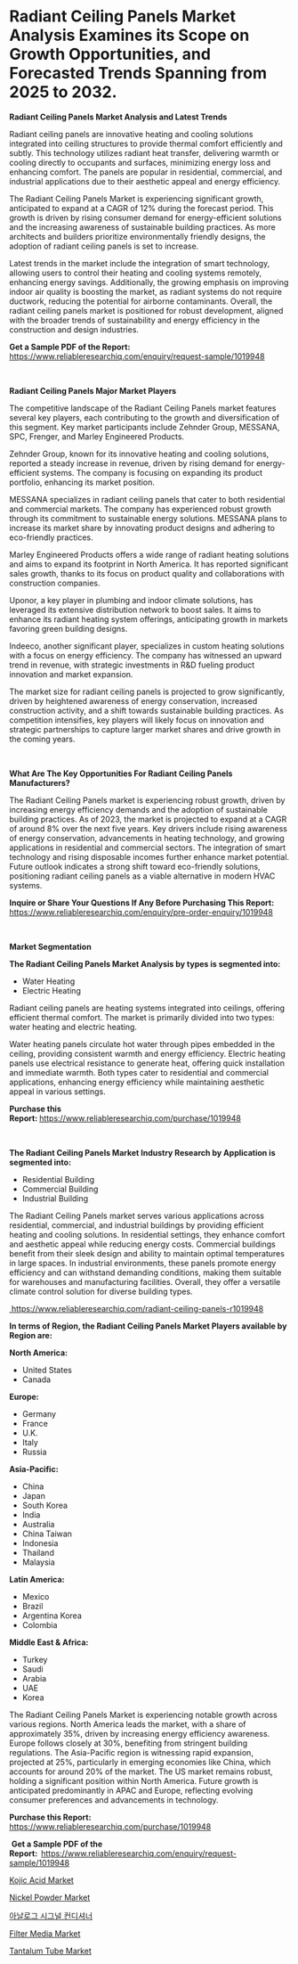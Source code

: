 <p><h1>Radiant Ceiling Panels Market Analysis Examines its Scope on Growth Opportunities, and Forecasted Trends Spanning from 2025 to 2032.</h1></p><p><strong>Radiant Ceiling Panels Market Analysis and Latest Trends</strong></p>
<p><p>Radiant ceiling panels are innovative heating and cooling solutions integrated into ceiling structures to provide thermal comfort efficiently and subtly. This technology utilizes radiant heat transfer, delivering warmth or cooling directly to occupants and surfaces, minimizing energy loss and enhancing comfort. The panels are popular in residential, commercial, and industrial applications due to their aesthetic appeal and energy efficiency.</p><p>The Radiant Ceiling Panels Market is experiencing significant growth, anticipated to expand at a CAGR of 12% during the forecast period. This growth is driven by rising consumer demand for energy-efficient solutions and the increasing awareness of sustainable building practices. As more architects and builders prioritize environmentally friendly designs, the adoption of radiant ceiling panels is set to increase.</p><p>Latest trends in the market include the integration of smart technology, allowing users to control their heating and cooling systems remotely, enhancing energy savings. Additionally, the growing emphasis on improving indoor air quality is boosting the market, as radiant systems do not require ductwork, reducing the potential for airborne contaminants. Overall, the radiant ceiling panels market is positioned for robust development, aligned with the broader trends of sustainability and energy efficiency in the construction and design industries.</p></p>
<p><strong>Get a Sample PDF of the Report:&nbsp;</strong> <a href="https://www.reliableresearchiq.com/enquiry/request-sample/1019948?utm_campaign=99&utm_medium=2&utm_source=Github&utm_content=ia&utm_term=02042025&utm_id=radiant-ceiling-panels">https://www.reliableresearchiq.com/enquiry/request-sample/1019948</a></p>
<p>&nbsp;</p>
<p><strong>Radiant Ceiling Panels Major Market Players</strong></p>
<p><p>The competitive landscape of the Radiant Ceiling Panels market features several key players, each contributing to the growth and diversification of this segment. Key market participants include Zehnder Group, MESSANA, SPC, Frenger, and Marley Engineered Products. </p><p>Zehnder Group, known for its innovative heating and cooling solutions, reported a steady increase in revenue, driven by rising demand for energy-efficient systems. The company is focusing on expanding its product portfolio, enhancing its market position.</p><p>MESSANA specializes in radiant ceiling panels that cater to both residential and commercial markets. The company has experienced robust growth through its commitment to sustainable energy solutions. MESSANA plans to increase its market share by innovating product designs and adhering to eco-friendly practices.</p><p>Marley Engineered Products offers a wide range of radiant heating solutions and aims to expand its footprint in North America. It has reported significant sales growth, thanks to its focus on product quality and collaborations with construction companies.</p><p>Uponor, a key player in plumbing and indoor climate solutions, has leveraged its extensive distribution network to boost sales. It aims to enhance its radiant heating system offerings, anticipating growth in markets favoring green building designs.</p><p>Indeeco, another significant player, specializes in custom heating solutions with a focus on energy efficiency. The company has witnessed an upward trend in revenue, with strategic investments in R&D fueling product innovation and market expansion.</p><p>The market size for radiant ceiling panels is projected to grow significantly, driven by heightened awareness of energy conservation, increased construction activity, and a shift towards sustainable building practices. As competition intensifies, key players will likely focus on innovation and strategic partnerships to capture larger market shares and drive growth in the coming years.</p></p>
<p>&nbsp;</p>
<p><strong>What Are The Key Opportunities For Radiant Ceiling Panels Manufacturers?</strong></p>
<p><p>The Radiant Ceiling Panels market is experiencing robust growth, driven by increasing energy efficiency demands and the adoption of sustainable building practices. As of 2023, the market is projected to expand at a CAGR of around 8% over the next five years. Key drivers include rising awareness of energy conservation, advancements in heating technology, and growing applications in residential and commercial sectors. The integration of smart technology and rising disposable incomes further enhance market potential. Future outlook indicates a strong shift toward eco-friendly solutions, positioning radiant ceiling panels as a viable alternative in modern HVAC systems.</p></p>
<p><strong>Inquire or Share Your Questions If Any Before Purchasing This Report:</strong> <a href="https://www.reliableresearchiq.com/enquiry/pre-order-enquiry/1019948?utm_campaign=99&utm_medium=2&utm_source=Github&utm_content=ia&utm_term=02042025&utm_id=radiant-ceiling-panels">https://www.reliableresearchiq.com/enquiry/pre-order-enquiry/1019948</a></p>
<p>&nbsp;</p>
<p><strong>Market Segmentation</strong></p>
<p><strong>The Radiant Ceiling Panels Market Analysis by types is segmented into:</strong></p>
<p><ul><li>Water Heating</li><li>Electric Heating</li></ul></p>
<p><p>Radiant ceiling panels are heating systems integrated into ceilings, offering efficient thermal comfort. The market is primarily divided into two types: water heating and electric heating. </p><p>Water heating panels circulate hot water through pipes embedded in the ceiling, providing consistent warmth and energy efficiency. Electric heating panels use electrical resistance to generate heat, offering quick installation and immediate warmth. Both types cater to residential and commercial applications, enhancing energy efficiency while maintaining aesthetic appeal in various settings.</p></p>
<p><strong>Purchase this Report:&nbsp;</strong><a href="https://www.reliableresearchiq.com/purchase/1019948?utm_campaign=99&utm_medium=2&utm_source=Github&utm_content=ia&utm_term=02042025&utm_id=radiant-ceiling-panels">https://www.reliableresearchiq.com/purchase/1019948</a></p>
<p>&nbsp;</p>
<p><strong>The Radiant Ceiling Panels Market Industry Research by Application is segmented into:</strong></p>
<p><ul><li>Residential Building</li><li>Commercial Building</li><li>Industrial Building</li></ul></p>
<p><p>The Radiant Ceiling Panels market serves various applications across residential, commercial, and industrial buildings by providing efficient heating and cooling solutions. In residential settings, they enhance comfort and aesthetic appeal while reducing energy costs. Commercial buildings benefit from their sleek design and ability to maintain optimal temperatures in large spaces. In industrial environments, these panels promote energy efficiency and can withstand demanding conditions, making them suitable for warehouses and manufacturing facilities. Overall, they offer a versatile climate control solution for diverse building types.</p></p>
<p><a href="https://www.reliableresearchiq.com/radiant-ceiling-panels-r1019948?utm_campaign=99&utm_medium=2&utm_source=Github&utm_content=ia&utm_term=02042025&utm_id=radiant-ceiling-panels">&nbsp;https://www.reliableresearchiq.com/radiant-ceiling-panels-r1019948</a></p>
<p><strong>In terms of Region, the Radiant Ceiling Panels Market Players available by Region are:</strong></p>
<p>
    <p> <strong> North America: </strong>
        <ul>
            <li>United States</li>
            <li>Canada</li>
        </ul>
        </p> 
    <p> <strong> Europe: </strong>
        <ul>
            <li>Germany</li>
            <li>France</li>
            <li>U.K.</li>
            <li>Italy</li>
            <li>Russia</li>
        </ul>
        </p> 
    <p> <strong> Asia-Pacific: </strong>
        <ul>
            <li>China</li>
            <li>Japan</li>
            <li>South Korea</li>
            <li>India</li>
            <li>Australia</li>
            <li>China Taiwan</li>
            <li>Indonesia</li>
            <li>Thailand</li>
            <li>Malaysia</li>
        </ul>
        </p> 
    <p> <strong> Latin America: </strong>
        <ul>
            <li>Mexico</li>
            <li>Brazil</li>
            <li>Argentina Korea</li>
            <li>Colombia</li>
        </ul>
        </p> 
    <p> <strong> Middle East & Africa: </strong>
        <ul>
            <li>Turkey</li>
            <li>Saudi</li>
            <li>Arabia</li>
            <li>UAE</li>
            <li>Korea</li>
        </ul>
    </p>
    </p>
<p><p>The Radiant Ceiling Panels Market is experiencing notable growth across various regions. North America leads the market, with a share of approximately 35%, driven by increasing energy efficiency awareness. Europe follows closely at 30%, benefiting from stringent building regulations. The Asia-Pacific region is witnessing rapid expansion, projected at 25%, particularly in emerging economies like China, which accounts for around 20% of the market. The US market remains robust, holding a significant position within North America. Future growth is anticipated predominantly in APAC and Europe, reflecting evolving consumer preferences and advancements in technology.</p></p>
<p><strong>Purchase this Report: </strong><a href="https://www.reliableresearchiq.com/purchase/1019948?utm_campaign=99&utm_medium=2&utm_source=Github&utm_content=ia&utm_term=02042025&utm_id=radiant-ceiling-panels">https://www.reliableresearchiq.com/purchase/1019948</a></p>
<p>&nbsp;<strong>Get a Sample PDF of the Report:&nbsp;&nbsp;</strong><a href="https://www.reliableresearchiq.com/enquiry/request-sample/1019948?utm_campaign=99&utm_medium=2&utm_source=Github&utm_content=ia&utm_term=02042025&utm_id=radiant-ceiling-panels">https://www.reliableresearchiq.com/enquiry/request-sample/1019948</a></p>
<p><strong></strong></p>
<p><p><a href="https://github.com/eimutelufta/Market-Research-Report-List-1/blob/main/kojic-acid-market.md?utm_campaign=99&utm_medium=2&utm_source=Github&utm_content=ia&utm_term=02042025&utm_id=radiant-ceiling-panels">Kojic Acid Market</a></p><p><a href="https://github.com/afghatakito29/Market-Research-Report-List-1/blob/main/nickel-powder-market.md?utm_campaign=99&utm_medium=2&utm_source=Github&utm_content=ia&utm_term=02042025&utm_id=radiant-ceiling-panels">Nickel Powder Market</a></p><p><a href="https://github.com/sougarounis/Market-Research-Report-List-7/blob/main/888033951635.md?utm_campaign=99&utm_medium=2&utm_source=Github&utm_content=ia&utm_term=02042025&utm_id=radiant-ceiling-panels">아날로그 시그널 컨디셔너</a></p><p><a href="https://github.com/vespigeakexc/Market-Research-Report-List-1/blob/main/filter-media-market.md?utm_campaign=99&utm_medium=2&utm_source=Github&utm_content=ia&utm_term=02042025&utm_id=radiant-ceiling-panels">Filter Media Market</a></p><p><a href="https://github.com/saqafidrahea/Market-Research-Report-List-1/blob/main/tantalum-tube-market.md?utm_campaign=99&utm_medium=2&utm_source=Github&utm_content=ia&utm_term=02042025&utm_id=radiant-ceiling-panels">Tantalum Tube Market</a></p></p>